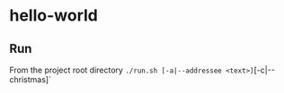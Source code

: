 # hello-world

## Run

From the project root directory `./run.sh [-a|--addressee <text>]`[-c|--christmas]`


